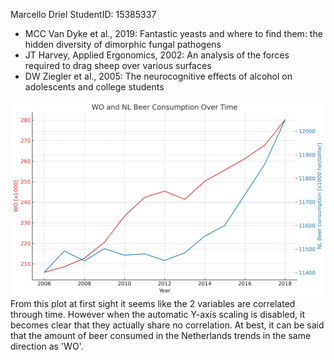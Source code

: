 Marcello Driel
StudentID: 15385337
* MCC Van Dyke et al., 2019: Fantastic yeasts and where to find them: the hidden diversity of dimorphic fungal pathogens
* JT Harvey, Applied Ergonomics, 2002: An analysis of the forces required to drag sheep over various surfaces
* DW Ziegler et al., 2005: The neurocognitive effects of alcohol on adolescents and college students

![Correlation Plot](correlation_plot.png)
From this plot at first sight it seems like the 2 variables are correlated through time. However when the automatic Y-axis scaling is disabled, it becomes clear that they actually share no correlation. At best, it can be said that the amount of beer consumed in the Netherlands trends in the same direction as 'WO'.
